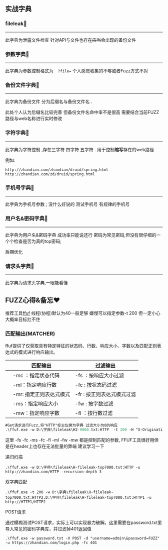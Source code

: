 ## 实战字典

### fileleak🔢

------

此字典为泄露文件检查 针对API与文件也存在~~应当~~会出现的备份文件

### 参数字典🔢

-----

此字典为参数控制格式为`  ?file=` 个人感觉收集的不够或者Fuzz方式不对

### 备份文件字典🔢

-----

此字典为备份文件 分为后缀名与备份文件名 .

此处个人认为后缀名比较完善 但备份文件名命中率不是很高 需要结合当前FUZZ路径与web名称进行实时修改

### 字符字典🔢

-----

此字典为字符控制 ,存在三字符 四字符 五字符 . 用于控制**缩写**存在的web路径 

例如:

```
http://zhandian.com/zhandian/druid/spring.html
http://zhandian.com/zd/druid/spring.html
```
### 手机号字典🔢

-----

此字典为手机号参数 ; 没什么好说的 测试手机号 有规律的手机号

### 用户名&密码字典🔢

-----

此字典为用户名&密码字典 成功率只能说还行 密码为常见密码,但没有很仔细的一个个检查是否为真的top密码;

后期优化


### 请求头字典🔢

-----

此字典为请求头字典,一眼能看懂

## FUZZ心得&备忘❤️

推荐工具[ffuf](https://github.com/ffuf/ffuf)  线程(协程)默认为40一般足够  嫌慢可以指定参数-t 200 但一定小心 大概率目标扛不住

### 匹配输出(MATCHER)

ffuf提供了仅获取具有特定特征的状态码、行数、响应大小、字数以及匹配正则表达式的模式进行响应输出。

|      | 匹配输出                | 过滤输出                   |
| ---- | ----------------------- | -------------------------- |
|      | -mc ：指定状态代码      | -fs ：按响应大小过滤       |
|      | -ml：指定响应行数       | -fc : 按状态码过滤         |
|      | -mr: 指定正则表达式模式 | -fr : 按正则表达式模式过滤 |
|      | -ms：指定响应大小       | -fw : 按字数过滤           |
|      | -mw：指定响应字数       | -fl ：按行数过滤           |

```ps
#Get请求进行Fuzz,将"HTTP"标志位换为字典 过滤大小为0的响应
.\ffuf.exe -w D:\字典\fileleak\H2-9000.txt:HTTP  -t 200 -H "X-Originating-Ip: 127.0.0.1" -H "X-Remote-Ip: 127.0.0.1" -H "X-Forwarded-For: 127.0.0.1" -H "X-Remote-Addr: 127.0.0.1" -H "Cf-Connecting-Ip: 127.0.0.1" -e .txt,.pub,.bak,.zip,.rar -u http://zhandian.com/HTTP -fs 0
```

这里 -fs -fc -ms -fc -fl -ml -fw -mw 都是控制匹配的参数, FFUF工具很好用但是在header上也存在无法批量的弊端 建议学习一下

递归扫描

```
.\ffuf.exe -w D:\字典\fileleak\H-fileleak-top7000.txt:HTTP -u http://zhandian.com/HTTP -recursion-depth 3
```

双字典匹配

```
.\ffuf.exe -t 200 -w D:\字典\fileleak\H-fileleak-top7000.txt:HTTP2,D:\字典\fileleak\H-fileleak-top7000.txt:HTTP1 -u http://HTTP1/HTTP2
```

POST请求

通过模糊测试POST请求，实际上可以实现暴力破解。这里需要在password.txt里导入常见的密码字典库，并过滤掉401返回值

```
.\ffuf.exe -w password.txt -X POST -d "username=admin\&password=FUZZ" -u https://zhandian.com/login.php -fc 401
```

